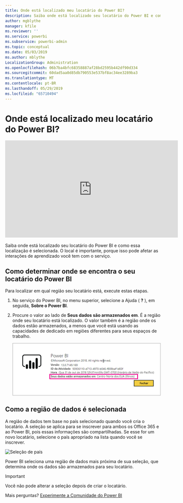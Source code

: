 ```yaml
---
title: Onde está localizado meu locatário do Power BI?
description: Saiba onde está localizado seu locatário do Power BI e como essa localização é selecionada. Isso é importante saber porque isso pode afetar suas interações com o serviço.
author: mgblythe
manager: kfile
ms.reviewer: ''
ms.service: powerbi
ms.subservice: powerbi-admin
ms.topic: conceptual
ms.date: 05/03/2019
ms.author: mblythe
LocalizationGroup: Administration
ms.openlocfilehash: 06b7ba4bfc68358887af28bd2595b442df90d334
ms.sourcegitcommit: 60dad5aa0d85db790553e537bf8ac34ee3289ba3
ms.translationtype: MT
ms.contentlocale: pt-BR
ms.lasthandoff: 05/29/2019
ms.locfileid: "65710494"
---
```

# <a name="where-is-my-power-bi-tenant-located"></a>Onde está localizado meu locatário do Power BI?

<iframe width="560" height="315" src="https://www.youtube.com/embed/0fOxaHJPvdM?showinfo=0" frameborder="0" allowfullscreen></iframe>

Saiba onde está localizado seu locatário do Power BI e como essa localização é selecionada. O local é importante, porque isso pode afetar as interações de aprendizado você tem com o serviço.

## <a name="how-to-determine-where-your-power-bi-tenant-is-located"></a>Como determinar onde se encontra o seu locatário do Power BI

Para localizar em qual região seu locatário está, execute estas etapas.

1. No serviço do Power BI, no menu superior, selecione a Ajuda ( **?** ), em seguida, **Sobre o Power BI**.

1. Procure o valor ao lado de **Seus dados são armazenados em**. É a região onde seu locatário está localizado. O valor também é a região onde os dados estão armazenados, a menos que você está usando as capacidades de dedicado em regiões diferentes para seus espaços de trabalho.

    ![Região de dados](media/service-admin-where-is-my-tenant-located/power-bi-data-region.png)

## <a name="how-the-data-region-is-selected"></a>Como a região de dados é selecionada

A região de dados tem base no país selecionado quando você cria o locatário. A seleção se aplica para se inscrever para ambos os Office 365 e ao Power BI, pois essas informações são compartilhadas. Se esse for um novo locatário, selecione o país apropriado na lista quando você se inscrever.

![Seleção de país](media/service-admin-where-is-my-tenant-located/sign-up-country-selection.png)

Power BI seleciona uma região de dados mais próxima de sua seleção, que determina onde os dados são armazenados para seu locatário.

> [!IMPORTANT]
> Você não pode alterar a seleção depois de criar o locatário.

Mais perguntas? [Experimente a Comunidade do Power BI](http://community.powerbi.com/)

